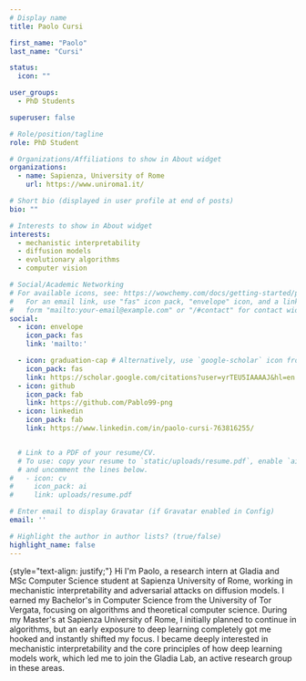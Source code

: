 ```yaml
---
# Display name
title: Paolo Cursi

first_name: "Paolo"
last_name: "Cursi"

status:
  icon: ""

user_groups:
  - PhD Students

superuser: false

# Role/position/tagline
role: PhD Student

# Organizations/Affiliations to show in About widget
organizations:
  - name: Sapienza, University of Rome
    url: https://www.uniroma1.it/

# Short bio (displayed in user profile at end of posts)
bio: ""

# Interests to show in About widget
interests:
  - mechanistic interpretability
  - diffusion models
  - evolutionary algorithms
  - computer vision

# Social/Academic Networking
# For available icons, see: https://wowchemy.com/docs/getting-started/page-builder/#icons
#   For an email link, use "fas" icon pack, "envelope" icon, and a link in the
#   form "mailto:your-email@example.com" or "/#contact" for contact widget.
social:
  - icon: envelope
    icon_pack: fas
    link: 'mailto:'

  - icon: graduation-cap # Alternatively, use `google-scholar` icon from `ai` icon pack
    icon_pack: fas
    link: https://scholar.google.com/citations?user=yrTEU5IAAAAJ&hl=en
  - icon: github
    icon_pack: fab
    link: https://github.com/Pablo99-png
  - icon: linkedin
    icon_pack: fab
    link: https://www.linkedin.com/in/paolo-cursi-763816255/


  # Link to a PDF of your resume/CV.
  # To use: copy your resume to `static/uploads/resume.pdf`, enable `ai` icons in `params.yaml`,
  # and uncomment the lines below.
#   - icon: cv
#     icon_pack: ai
#     link: uploads/resume.pdf

# Enter email to display Gravatar (if Gravatar enabled in Config)
email: ''

# Highlight the author in author lists? (true/false)
highlight_name: false
---
```



{style="text-align: justify;"}
Hi I'm Paolo, a research intern at Gladia and MSc Computer Science student at Sapienza University of Rome, working in mechanistic interpretability and adversarial attacks on diffusion models.
I earned my Bachelor's in Computer Science from the University of Tor Vergata, focusing on algorithms and theoretical computer science.
During my Master's at Sapienza University of Rome, I initially planned to continue in algorithms, but an early exposure to deep learning completely got me hooked and instantly shifted my focus. I became deeply interested in mechanistic interpretability and the core principles of how deep learning models work, which led me to join the Gladia Lab, an active research group in these areas.
